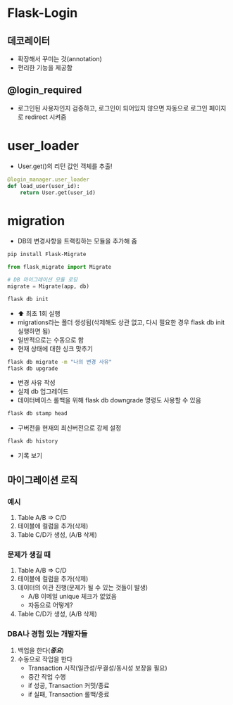 # Flask-Login

## 데코레이터

- 확장해서 꾸미는 것(annotation)
- 편리한 기능을 제공함

## @login_required

- 로그인된 사용자인지 검증하고, 로그인이 되어있지 않으면 자동으로 로그인 페이지로 redirect 시켜줌

# user_loader

- User.get()의 리턴 값인 객체를 추출!

```python
@login_manager.user_loader
def load_user(user_id):
    return User.get(user_id)
```

# migration

- DB의 변경사항을 트랙킹하는 모듈을 추가해 줌

```bash
pip install Flask-Migrate
```

```python
from flask_migrate import Migrate

# DB 마이그레이션 모듈 로딩
migrate = Migrate(app, db)
```

```bash
flask db init
```

- ⬆️ 최초 1회 실행
- migrations라는 폴더 생성됨(삭제해도 상관 없고, 다시 필요한 경우 flask db init 실행하면 됨)
- 일반적으로는 수동으로 함
- 현재 상태에 대한 싱크 맞추기

```bash
flask db migrate -m "나의 변경 사유"
flask db upgrade
```

- 변경 사유 작성
- 실제 db 업그레이드
- 데이터베이스 롤백을 위해 flask db downgrade 명령도 사용할 수 있음

```bash
flask db stamp head
```

- 구버전을 현재의 최신버전으로 강제 설정

```bash
flask db history
```

- 기록 보기

## 마이그레이션 로직

### 예시

1. Table A/B => C/D
2. 테이블에 컬럼을 추가(삭제)
3. Table C/D가 생성, (A/B 삭제)

### 문제가 생길 때

1. Table A/B => C/D
2. 테이블에 컬럼을 추가(삭제)
3. 데이터의 이관 진행(문제가 될 수 있는 것들이 발생)
   - A/B 이메일 unique 체크가 없었음
   - 자동으로 어떻게?
4. Table C/D가 생성, (A/B 삭제)

### DBA나 경험 있는 개발자들

1. 백업을 한다(**_중요_**)
2. 수동으로 작업을 한다
   - Transaction 시작(일관성/무결성/동시성 보장을 필요)
   - 중간 작업 수행
   - if 성공, Transaction 커밋/종료
   - if 실패, Transaction 롤백/종료
